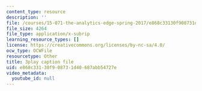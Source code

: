 ```yaml
---
content_type: resource
description: ''
file: /courses/15-071-the-analytics-edge-spring-2017/e868c33130f908731d40687abb54727e_7QJyMB9qGQg.srt
file_size: 4264
file_type: application/x-subrip
learning_resource_types: []
license: https://creativecommons.org/licenses/by-nc-sa/4.0/
ocw_type: OCWFile
resourcetype: Other
title: 3play caption file
uid: e868c331-30f9-0873-1d40-687abb54727e
video_metadata:
  youtube_id: null
---
```


